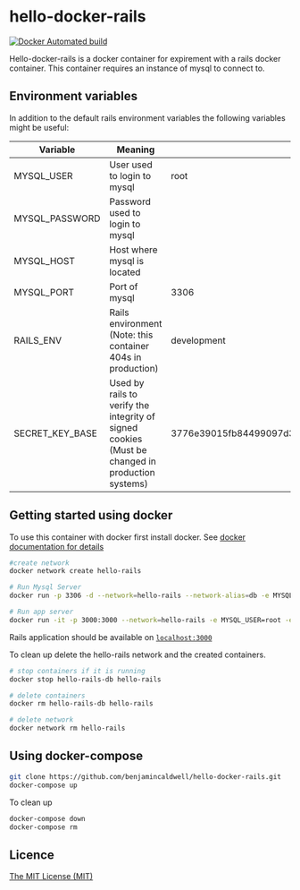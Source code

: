 # hello-docker-rails
[![Docker Automated build](https://img.shields.io/docker/automated/benjamincaldwell/hello-docker-rails.svg)](https://hub.docker.com/r/benjamincaldwell/hello-docker-rails/)

Hello-docker-rails is a docker container for expirement with a rails docker container. This container requires an instance of mysql to connect to.

## Environment variables
In addition to the default rails environment variables the following variables might be useful:

| Variable        | Meaning                                                 | Default                                                                                                                          |
|-----------------|---------------------------------------------------------|----------------------------------------------------------------------------------------------------------------------------------|
| MYSQL_USER      | User used to login to mysql                             | root                                                                                                                             |
| MYSQL_PASSWORD  | Password used to login to mysql                         |                                                                                                                                  |
| MYSQL_HOST      | Host where mysql is located                             |                                                                                                                                  |
| MYSQL_PORT      | Port of mysql                                           | 3306                                                                                                                             |
| RAILS_ENV       | Rails environment (Note: this container 404s in production) | development                                                                                           |
| SECRET_KEY_BASE | Used by rails to verify the integrity of signed cookies (Must be changed in production systems) | 3776e39015fb84499097d3288f80eeae4a25c0d527385364dfef52262bb272bf0d95e57730ee4b8b07356f9c9d3339d59609720e1053175b97707b0ce9a18e85 |

## Getting started using docker

To use this container with docker first install docker. See [docker documentation for details](https://docs.docker.com/engine/installation/#platform-support-matrix)

``` bash
#create network
docker network create hello-rails

# Run Mysql Server
docker run -p 3306 -d --network=hello-rails --network-alias=db -e MYSQL_ROOT_PASSWORD=password --name hello-rails-db mysql

# Run app server
docker run -it -p 3000:3000 --network=hello-rails -e MYSQL_USER=root -e MYSQL_PASSWORD=password -e MYSQL_HOST=db --name hello-rails benjamincaldwell/hello-docker-rails:latest
```

Rails application should be available on [`localhost:3000`](http://localhost:3000)

To clean up delete the hello-rails network and the created containers.

``` bash
# stop containers if it is running
docker stop hello-rails-db hello-rails

# delete containers
docker rm hello-rails-db hello-rails

# delete network 
docker network rm hello-rails
```

## Using docker-compose
``` bash
git clone https://github.com/benjamincaldwell/hello-docker-rails.git
docker-compose up
```

To clean up
```bash
docker-compose down
docker-compose rm
```
## Licence

[The MIT License (MIT)](https://github.com/benjamincaldwell/hello-docker-rails/blob/master/LICENSE)
